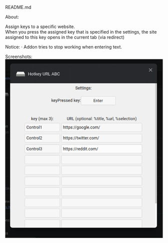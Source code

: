 README.md  

About:  

Assign keys to a specific website.  
When you press the assigned key that is specified in the settings, the site assigned to this key opens in the current tab (via redirect)  

Notice:
· Addon tries to stop working when entering text.  

Screenshots:  
![screenshot](screenshot.png)







